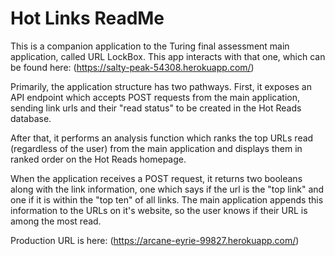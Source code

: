 # Hot Links ReadMe

This is a companion application to the Turing final assessment main application, called URL LockBox. This app interacts with that one, which can be found here: (https://salty-peak-54308.herokuapp.com/)

Primarily, the application structure has two pathways. First, it exposes an API endpoint which accepts POST requests from the main application, sending link urls and their "read status" to be created in the Hot Reads database.

After that, it performs an analysis function which ranks the top URLs read (regardless of the user) from the main application and displays them in ranked order on the Hot Reads homepage. 

When the application receives a POST request, it returns two booleans along with the link information, one which says if the url is the "top link" and one if it is within the "top ten" of all links. The main application appends this information to the URLs on it's website, so the user knows if their URL is among the most read.

Production URL is here: (https://arcane-eyrie-99827.herokuapp.com/)

